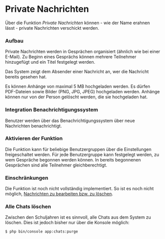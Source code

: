 # Private Nachrichten

Über die Funktion *Private Nachrichten* können - wie der Name erahnen lässt - private Nachrichten verschickt werden. 

### Aufbau

Private Nachrichten werden in Gesprächen organisiert (ähnlich wie bei einer E-Mail). Zu Beginn eines Gesprächs können
mehrere Teilnehmer hinzugefügt und ein Titel festgelegt werden.

Das System zeigt dem Absender einer Nachricht an, wer die Nachricht bereits gesehen hat.

Es können Anhänge von maximal 5 MB hochgeladen werden. Es dürfen PDF-Dateien sowie Bilder (PNG, JPG, JPEG) hochgeladen werden.
Anhänge können nur von der Person gelöscht werden, die sie hochgeladen hat.

### Integration Benachrichtigungssystem

Benutzer werden über das Benachrichtigungssystem über neue Nachrichten benachrichtigt.

### Aktivieren der Funktion

Die Funktion kann für beliebige Benutzergruppen über die Einstellungen freigeschaltet werden. Für jede Benutzergruppe
kann festgelegt werden, zu wem Gespräche begonnen werden können. In bereits begonnenen Gesprächen sind alle Teilnehmer
gleichberechtigt.

### Einschränkungen

Die Funktion ist noch nicht vollständig implementiert. So ist es noch nicht möglich, [Nachrichten zu bearbeiten bzw. zu löschen](https://github.com/SchulIT/icc/issues/443).

### Alle Chats löschen

Zwischen den Schuljahren ist es sinnvoll, alle Chats aus dem System zu löschen. Dies ist jedoch bisher nur über die
Konsole möglich:

```bash
$ php bin/console app:chats:purge
```

